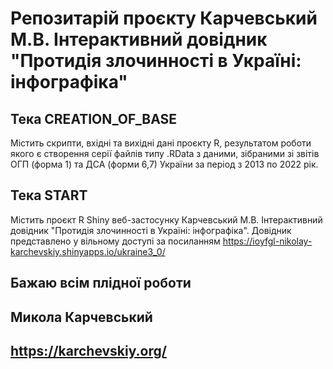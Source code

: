 # Репозитарій проєкту Карчевський М.В. Інтерактивний довідник "Протидія злочинності в Україні: інфографіка"
## Тека CREATION_OF_BASE 
Містить скрипти, вхідні та вихідні дані проєкту R, результатом роботи якого є створення серії файлів типу .RData з даними, зібраними зі звітів ОГП (форма 1) та ДСА (форми 6,7) України за період з 2013 по 2022 рік.
## Тека START 
Містить проєкт R Shiny веб-застосунку Карчевський М.В. Інтерактивний довідник "Протидія злочинності в Україні: інфографіка". Довідник представлено у вільному доступі за посиланням https://ioyfgl-nikolay-karchevskiy.shinyapps.io/ukraine3_0/

## Бажаю всім плідної роботи
## Микола Карчевський
## https://karchevskiy.org/
